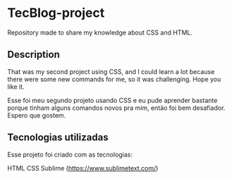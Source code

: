 # TecBlog-project
Repository made to share my knowledge about CSS and HTML.
## Description
That was my second project using CSS, and I could learn a lot because there were some new commands for me, so it was challenging. Hope you like it.

Esse foi meu segundo projeto usando CSS e eu pude aprender bastante porque tinham alguns comandos novos pra mim, então foi bem desafiador. Espero que gostem.
## Tecnologias utilizadas
Esse projeto foi criado com as tecnologias:

HTML
CSS
Sublime (https://www.sublimetext.com/)
